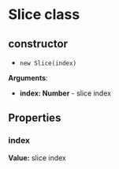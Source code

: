 # Slice class

## constructor

- `new Slice(index)`

**Arguments**:

- **index: Number** - slice index

## Properties

### index

**Value:** slice index